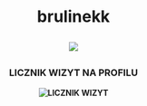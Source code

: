 <h1 align="center">brulinekk
<p align="center">
  <img src="https://readme-typing-svg.herokuapp.com/?center=true&vCenter=true&color=da3287&width=500&lines=+discord.gg/fivepvppl" />
</p>
<h3 align="center">LICZNIK WIZYT NA PROFILU</h3>
<p align="center">
  <strong>
    <img src="https://profile-counter.glitch.me/brulinekk/count.svg" alt="LICZNIK WIZYT" />
  </strong>
</p>
</h1>
